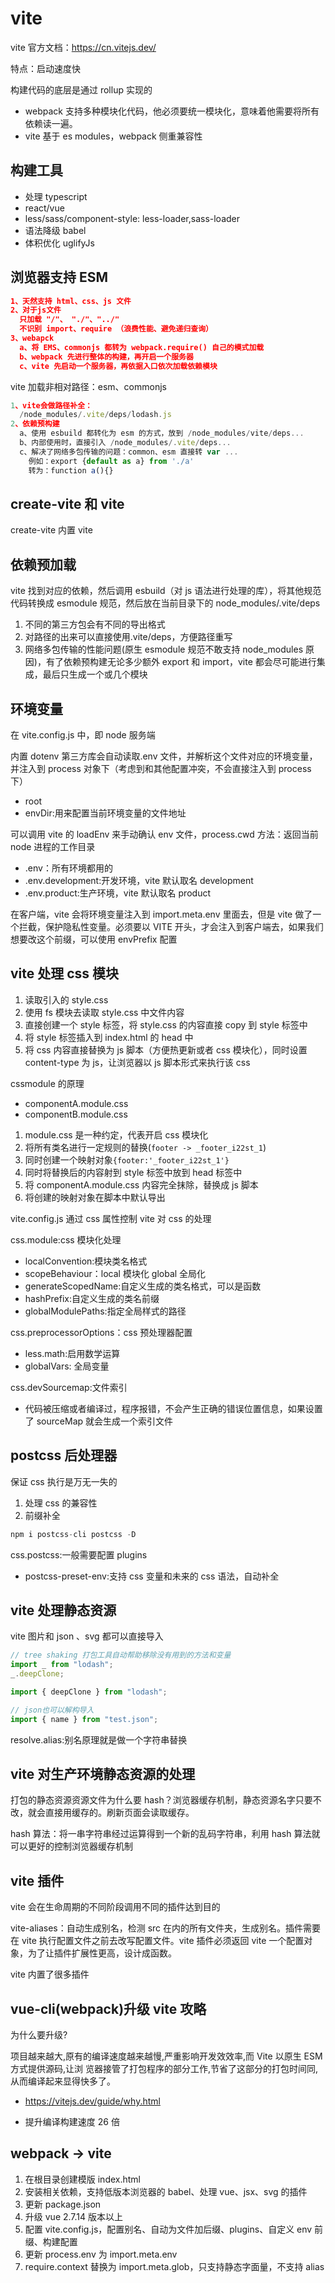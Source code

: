 # vite

vite 官方文档：<https://cn.vitejs.dev/>

特点：启动速度快

构建代码的底层是通过 rollup 实现的

- webpack 支持多种模块化代码，他必须要统一模块化，意味着他需要将所有依赖读一遍。
- vite 基于 es modules，webpack 侧重兼容性

## 构建工具

- 处理 typescript
- react/vue
- less/sass/component-style: less-loader,sass-loader
- 语法降级 babel
- 体积优化 uglifyJs

## 浏览器支持 ESM

```json
1、天然支持 html、css、js 文件
2、对于js文件
  只加载 "/"、 "./"、"../"
  不识别 import、require （浪费性能、避免递归查询）
3、webapck
  a、将 EMS、commonjs 都转为 webpack.require() 自己的模式加载
  b、webpack 先进行整体的构建，再开启一个服务器
  c、vite 先启动一个服务器，再依据入口依次加载依赖模块
```

vite 加载非相对路径：esm、commonjs

```js
1、vite会做路径补全：
  /node_modules/.vite/deps/lodash.js
2、依赖预构建
  a、使用 esbuild 都转化为 esm 的方式，放到 /node_modules/vite/deps...
  b、内部使用时，直接引入 /node_modules/.vite/deps...
  c、解决了网络多包传输的问题：common、esm 直接转 var ...
    例如：export {default as a} from './a'
    转为：function a(){}
```

## create-vite 和 vite

create-vite 内置 vite

## 依赖预加载

vite 找到对应的依赖，然后调用 esbuild（对 js 语法进行处理的库），将其他规范代码转换成 esmodule 规范，然后放在当前目录下的 node_modules/.vite/deps

1. 不同的第三方包会有不同的导出格式
2. 对路径的出来可以直接使用.vite/deps，方便路径重写
3. 网络多包传输的性能问题(原生 esmodule 规范不敢支持 node_modules 原因)，有了依赖预构建无论多少额外 export 和 import，vite 都会尽可能进行集成，最后只生成一个或几个模块

## 环境变量

在 vite.config.js 中，即 node 服务端

内置 dotenv 第三方库会自动读取.env 文件，并解析这个文件对应的环境变量，并注入到 process 对象下（考虑到和其他配置冲突，不会直接注入到 process 下）

- root
- envDir:用来配置当前环境变量的文件地址

可以调用 vite 的 loadEnv 来手动确认 env 文件，process.cwd 方法：返回当前 node 进程的工作目录

- .env：所有环境都用的
- .env.development:开发环境，vite 默认取名 development
- .env.product:生产环境，vite 默认取名 product

在客户端，vite 会将环境变量注入到 import.meta.env 里面去，但是 vite 做了一个拦截，保护隐私性变量。必须要以 VITE 开头，才会注入到客户端去，如果我们想要改这个前缀，可以使用 envPrefix 配置

## vite 处理 css 模块

1. 读取引入的 style.css
2. 使用 fs 模块去读取 style.css 中文件内容
3. 直接创建一个 style 标签，将 style.css 的内容直接 copy 到 style 标签中
4. 将 style 标签插入到 index.html 的 head 中
5. 将 css 内容直接替换为 js 脚本（方便热更新或者 css 模块化），同时设置 content-type 为 js，让浏览器以 js 脚本形式来执行该 css

cssmodule 的原理

- componentA.module.css
- componentB.module.css

1. module.css 是一种约定，代表开启 css 模块化
2. 将所有类名进行一定规则的替换(`footer -> _footer_i22st_1`)
3. 同时创建一个映射对象`{footer:'_footer_i22st_1'}`
4. 同时将替换后的内容射到 style 标签中放到 head 标签中
5. 将 componentA.module.css 内容完全抹除，替换成 js 脚本
6. 将创建的映射对象在脚本中默认导出

vite.config.js 通过 css 属性控制 vite 对 css 的处理

css.module:css 模块化处理

- localConvention:模块类名格式
- scopeBehaviour：local 模块化 global 全局化
- generateScopedName:自定义生成的类名格式，可以是函数
- hashPrefix:自定义生成的类名前缀
- globalModulePaths:指定全局样式的路径

css.preprocessorOptions：css 预处理器配置

- less.math:启用数学运算
- globalVars: 全局变量

css.devSourcemap:文件索引

- 代码被压缩或者编译过，程序报错，不会产生正确的错误位置信息，如果设置了 sourceMap 就会生成一个索引文件

## postcss 后处理器

保证 css 执行是万无一失的

1. 处理 css 的兼容性
2. 前缀补全

```js
npm i postcss-cli postcss -D
```

css.postcss:一般需要配置 plugins

- postcss-preset-env:支持 css 变量和未来的 css 语法，自动补全

## vite 处理静态资源

vite 图片和 json 、svg 都可以直接导入

```js
// tree shaking 打包工具自动帮助移除没有用到的方法和变量
import _ from "lodash";
_.deepClone;

import { deepClone } from "lodash";

// json也可以解构导入
import { name } from "test.json";
```

resolve.alias:别名原理就是做一个字符串替换

## vite 对生产环境静态资源的处理

打包的静态资源资源文件为什么要 hash？浏览器缓存机制，静态资源名字只要不改，就会直接用缓存的。刷新页面会读取缓存。

hash 算法：将一串字符串经过运算得到一个新的乱码字符串，利用 hash 算法就可以更好的控制浏览器缓存机制

## vite 插件

vite 会在生命周期的不同阶段调用不同的插件达到目的

vite-aliases：自动生成别名，检测 src 在内的所有文件夹，生成别名。插件需要在 vite 执行配置文件之前去改写配置文件。vite 插件必须返回 vite 一个配置对象，为了让插件扩展性更高，设计成函数。

vite 内置了很多插件

## vue-cli(webpack)升级 vite 攻略

为什么要升级?

项目越来越大,原有的编译速度越来越慢,严重影响开发效效率,而 Vite 以原生 ESM 方式提供源码,让浏
览器接管了打包程序的部分工作,节省了这部分的打包时间同,从而编译起来显得快多了。

- <https://vitejs.dev/guide/why.html>

- 提升编译构建速度 26 倍

## webpack -> vite

1. 在根目录创建模版 index.html
2. 安装相关依赖，支持低版本浏览器的 babel、处理 vue、jsx、svg 的插件
3. 更新 package.json
4. 升级 vue 2.7.14 版本以上
5. 配置 vite.config.js，配置别名、自动为文件加后缀、plugins、自定义 env 前缀、构建配置
6. 更新 process.env 为 import.meta.env
7. require.context 替换为 import.meta.glob，只支持静态字面量，不支持 alias
